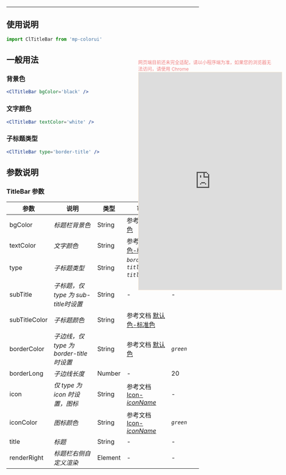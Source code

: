 ****

## 使用说明

```jsx
import ClTitleBar from 'mp-colorui'
```



## 一般用法

### 背景色

```jsx
<ClTitleBar bgColor='black' />
```

### 文字颜色

```jsx
<ClTitleBar textColor='white' />
```

### 子标题类型

```jsx
<ClTitleBar type='border-title' />
```



## 参数说明

### TitleBar 参数

| 参数          | 说明                                     | 类型    | 可选值                                             | 默认值           |
| ------------- | ---------------------------------------- | ------- | -------------------------------------------------- | ---------------- |
| bgColor       | *标题栏背景色*                           | String  | 参考文档 [默认色](/home/color)                     | *`white`*        |
| textColor     | *文字颜色*                               | String  | 参考文档 [默认色-标准色](/home/color?id=标准色)    | *`green`*        |
| type          | *子标题类型*                             | String  | *`border-title`*,*`sub-title`*,*`icon`*            | *`border-title`* |
| subTitle      | *子标题，仅 type 为 sub-title时设置*     | String  | -                                                  | -                |
| subTitleColor | *子标题颜色*                             | String  | 参考文档 [默认色-标准色](/home/color?id=标准色)    |                  |
| borderColor   | *子边线，仅 type 为 border-title 时设置* | String  | 参考文档 [默认色](/home/color)                     | *`green`*        |
| borderLong    | *子边线长度*                             | Number  | -                                                  | 20               |
| icon          | *仅 type 为 icon 时设置，图标*           | String  | 参考文档 [Icon-*iconName*](/base/icon?id=iconname) | -                |
| iconColor     | *图标颜色*                               | String  | 参考文档 [Icon-*iconName*](/base/icon?id=iconname) | *`green`*        |
| title         | *标题*                                   | String  | -                                                  | -                |
| renderRight   | *标题栏右侧自定义渲染*                   | Element | -                                                  | -                |


<div style="position: fixed; right:10px; top: 5%">
<div style="width: 355px; display: flex; flex-wrap: wrap; justify-content: center; align-items: center; font-size: 12px; color: lightcoral">网页端目前还未完全适配，请以小程序端为准，如果您的浏览器无法访问，请使用 Chrome</div>
<iframe style="border: 1px solid antiquewhite" src="https://118.25.36.24/#/pages/components/titleBar/index" height="568" width="375"></iframe>
</div>
